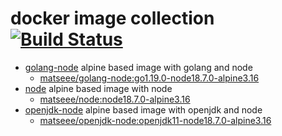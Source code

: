 # docker image collection [![Build Status](https://ci.matse.dev/api/badges/matse/docker-images/status.svg?ref=refs/heads/main)](https://ci.matse.dev/matse/docker-images)

- [golang-node](golang-node/) alpine based image with golang and node
  - [matseee/golang-node:go1.19.0-node18.7.0-alpine3.16](https://hub.docker.com/layers/269375315/matseee/golang-node/go1.19.0-node18.7.0-alpine3.16/images/sha256-ffc625d0cc9f065ac1811db1c91fdd33d854ccf75afeced33144cc33a449cd08?context=repo)
- [node](node/) alpine based image with node
  - [matseee/node:node18.7.0-alpine3.16](https://hub.docker.com/layers/269376830/matseee/node/node18.7.0-alpine3.16/images/sha256-7ab21fa68c670f442dadebeedfa07adca409c634565d4b153589a454e4861bf6?context=repo)
- [openjdk-node](openjdk-node) alpine based image with openjdk and node
  - [matseee/openjdk-node:openjdk11-node18.7.0-alpine3.16]()